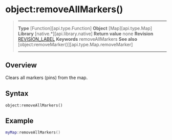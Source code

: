 # object:removeAllMarkers()

> --------------------- ------------------------------------------------------------------------------------------
> __Type__              [Function][api.type.Function]
> __Object__            [Map][api.type.Map]
> __Library__           [native.*][api.library.native]
> __Return value__      none
> __Revision__          [REVISION_LABEL](REVISION_URL)
> __Keywords__          removeAllMarkers
> __See also__          [object:removeMarker()][api.type.Map.removeMarker]
> --------------------- ------------------------------------------------------------------------------------------


## Overview

Clears all markers (pins) from the map.

## Syntax

	object:removeAllMarkers()

## Example

``````lua
myMap:removeAllMarkers()
``````

